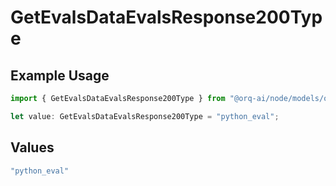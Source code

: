 # GetEvalsDataEvalsResponse200Type

## Example Usage

```typescript
import { GetEvalsDataEvalsResponse200Type } from "@orq-ai/node/models/operations";

let value: GetEvalsDataEvalsResponse200Type = "python_eval";
```

## Values

```typescript
"python_eval"
```